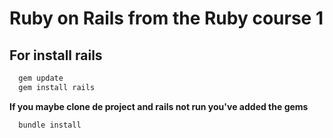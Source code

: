 # Ruby on Rails from the Ruby course 1 #
## For install rails ##
```bash
  gem update
  gem install rails
```
__If you maybe clone de project and rails not run you've added the gems__
```bash
  bundle install
```
